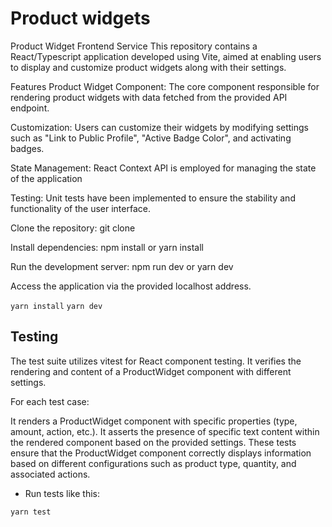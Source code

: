 # Product widgets

Product Widget Frontend Service
This repository contains a React/Typescript application developed using Vite, aimed at enabling users to display and customize product widgets along with their settings.

Features
Product Widget Component: The core component responsible for rendering product widgets with data fetched from the provided API endpoint.

Customization: Users can customize their widgets by modifying settings such as "Link to Public Profile", "Active Badge Color", and activating badges.

State Management: React Context API is employed for managing the state of the application

Testing: Unit tests have been implemented to ensure the stability and functionality of the user interface.


Clone the repository: git clone <repository-url>

Install dependencies: npm install or yarn install

Run the development server: npm run dev or yarn dev

Access the application via the provided localhost address.

```yarn install```
```yarn dev```


## Testing

The test suite utilizes vitest for React component testing. It verifies the rendering and content of a ProductWidget component with different settings.

For each test case:

It renders a ProductWidget component with specific properties (type, amount, action, etc.).
It asserts the presence of specific text content within the rendered component based on the provided settings.
These tests ensure that the ProductWidget component correctly displays information based on different configurations such as product type, quantity, and associated actions.

- Run tests like this:

```
yarn test
```

